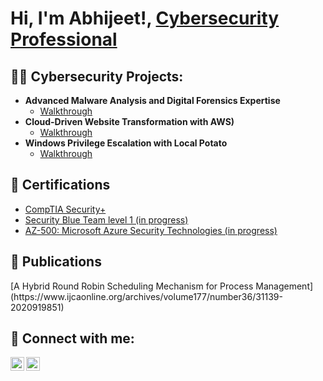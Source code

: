 <h1>Hi, I'm Abhijeet!, <a href="https://www.linkedin.com/in/abhijeetm9/">Cybersecurity Professional</a> </h1>

<h2>👨‍💻 Cybersecurity Projects:</h2>

- <b>Advanced Malware Analysis and Digital Forensics Expertise</b>
  - <a href="https://github.com/MarikalAbhijeet/DigitalForensics" target="_blank">Walkthrough</a>
- <b>Cloud-Driven Website Transformation with AWS)</b>
  - [Walkthrough](https://github.com/MarikalAbhijeet/AWS-CloudMigration) <b></b></i>
- <b>Windows Privilege Escalation with Local Potato	</b>
  - [Walkthrough](https://github.com/MarikalAbhijeet/Localpotatoexploit)


<h2>📜 Certifications</h2>

- [CompTIA Security+](https://www.credly.com/badges/a65a6645-dfe1-45c8-8283-f1fc3152fcd7)
- [Security Blue Team level 1 (in progress)](https://www.securityblue.team/why-btl1)
- [AZ-500: Microsoft Azure Security Technologies (in progress)](https://learn.microsoft.com/en-us/credentials/certifications/exams/az-500/)

<h2>📜 Publications</h2>
[A Hybrid Round Robin Scheduling Mechanism for Process Management](https://www.ijcaonline.org/archives/volume177/number36/31139-2020919851)
<h2> 🤳 Connect with me:</h2>

<!--[<img align="left" alt="JoshMadakor | YouTube" width="22px" src="https://cdn.jsdelivr.net/npm/simple-icons@v3/icons/youtube.svg" />][youtube]-->
[<img align="left" alt="JoshMadakor | Twitter" width="22px" src="https://cdn.jsdelivr.net/npm/simple-icons@v3/icons/twitter.svg" />][twitter]
[<img align="left" alt="JoshMadakor | LinkedIn" width="22px" src="https://cdn.jsdelivr.net/npm/simple-icons@v3/icons/linkedin.svg" />][linkedin]
<!--[<img align="left" alt="JoshMadakor | Instagram" width="22px" src="https://cdn.jsdelivr.net/npm/simple-icons@v3/icons/instagram.svg" />][instagram]-->

[twitter]: https://twitter.com/MarikalAbhijeet
[linkedin]: https://www.linkedin.com/in/abhijeetm9/
[youtube]: 
[instagram]:


<!--
**joshmadakor1/joshmadakor1** is a ✨ _special_ ✨ repository because its `README.md` (this file) appears on your GitHub profile.

Here are some ideas to get you started:

- 🔭 I’m currently working on ...
- 🌱 I’m currently learning ...
- 👯 I’m looking to collaborate on ...
- 🤔 I’m looking for help with ...
- 💬 Ask me about ...
- 📫 How to reach me: ...
- 😄 Pronouns: ...
- ⚡ Fun fact: ...
-->
